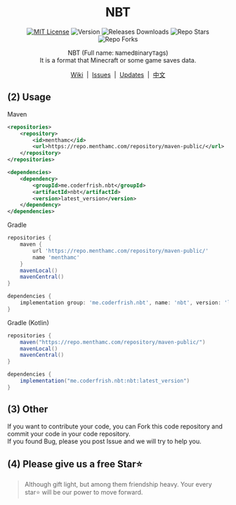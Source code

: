 <div align="center">
<h1>NBT</h1>

[![MIT License](https://img.shields.io/github/license/CoderFrish/NBT?style=flat-square)](LICENSE)
![Version](https://img.shields.io/badge/version-6.0.0_Preview-yellow?style=flat-square)
![Releases Downloads](https://img.shields.io/github/downloads/CoderFrish/NBT/total?style=flat-square)
![Repo Stars](https://shields.io/github/stars/CoderFrish/NBT?style=flat-square)
![Repo Forks](https://shields.io/github/forks/CoderFrish/NBT?style=flat-square)

[//]: # (![Version]&#40;https://img.shields.io/badge/version-6.0.0_Lastest-light_green?style=flat-square&#41;)

NBT (Full name: `N`amed`B`inary`T`ags)\
It is a format that Minecraft or some game saves data.

<a href="https://github.com/CoderFrish/NBT/wiki">Wiki</a>
&nbsp;|&nbsp;
<a href="https://github.com/CoderFrish/NBT/issues">Issues</a>
&nbsp;|&nbsp;
<a href="https://github.com/CoderFrish/NBT/blob/master/CHANGES.md">Updates</a>
&nbsp;|&nbsp;
[中文](README.md)
</div>

## (2) Usage
Maven
```xml
<repositories>
    <repository>
        <id>menthamc</id>
        <url>https://repo.menthamc.com/repository/maven-public/</url>
    </repository>
</repositories>

<dependencies>
    <dependency>
        <groupId>me.coderfrish.nbt</groupId>
        <artifactId>nbt</artifactId>
        <version>latest_version</version>
    </dependency>
</dependencies>
```

Gradle
```groovy
repositories {
    maven {
        url 'https://repo.menthamc.com/repository/maven-public/'
        name 'menthamc'
    }
    mavenLocal()
    mavenCentral()
}

dependencies {
    implementation group: 'me.coderfrish.nbt', name: 'nbt', version: 'latest_version'
}
```

Gradle (Kotlin)
```groovy
repositories {
    maven("https://repo.menthamc.com/repository/maven-public/")
    mavenLocal()
    mavenCentral()
}

dependencies {
    implementation("me.coderfrish.nbt:nbt:latest_version")
}
```

## (3) Other
If you want to contribute your code, you can Fork this code repository and commit your code in your code repository.  \
If you found Bug, please you post Issue and we will try to help you.

## (4) Please give us a free Star⭐
> Although gift light, but among them friendship heavy. Your every star⭐ will be our power to move forward.
